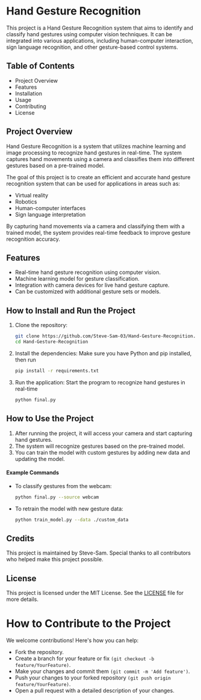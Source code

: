 # Hand Gesture Recognition
This project is a Hand Gesture Recognition system that aims to identify and classify hand gestures using computer vision techniques. It can be integrated into various applications, including human-computer interaction, sign language recognition, and other gesture-based control systems.

## Table of Contents
- Project Overview
- Features
- Installation
- Usage
- Contributing
- License

## Project Overview
Hand Gesture Recognition is a system that utilizes machine learning and image processing to recognize hand gestures in real-time. The system captures hand movements using a camera and classifies them into different gestures based on a pre-trained model.

The goal of this project is to create an efficient and accurate hand gesture recognition system that can be used for applications in areas such as:
- Virtual reality
- Robotics
- Human-computer interfaces
- Sign language interpretation

By capturing hand movements via a camera and classifying them with a trained model, the system provides real-time feedback to improve gesture recognition accuracy.

## Features
- Real-time hand gesture recognition using computer vision.
- Machine learning model for gesture classification.
- Integration with camera devices for live hand gesture capture.
- Can be customized with additional gesture sets or models.

## How to Install and Run the Project
1. Clone the repository:
   ```bash
   git clone https://github.com/Steve-Sam-03/Hand-Gesture-Recognition.git
   cd Hand-Gesture-Recognition
   ```
2. Install the dependencies:
   Make sure you have Python and pip installed, then run
   ```bash
   pip install -r requirements.txt
   ```
3. Run the application:
   Start the program to recognize hand gestures in real-time
   ```bash
   python final.py
   ```

## How to Use the Project
1. After running the project, it will access your camera and start capturing hand gestures.
2. The system will recognize gestures based on the pre-trained model.
3. You can train the model with custom gestures by adding new data and updating the model.

#### Example Commands
- To classify gestures from the webcam:
  ```bash
  python final.py --source webcam
  ```
- To retrain the model with new gesture data:
  ```bash
  python train_model.py --data ./custom_data
  ```

## Credits
This project is maintained by Steve-Sam. Special thanks to all contributors who helped make this project possible.

## License
This project is licensed under the MIT License. See the [LICENSE](https://choosealicense.com/licenses/mit/) file for more details.

# How to Contribute to the Project
We welcome contributions! Here's how you can help:
- Fork the repository.
- Create a branch for your feature or fix `(git checkout -b feature/YourFeature)`.
- Make your changes and commit them `(git commit -m 'Add feature')`.
- Push your changes to your forked repository `(git push origin feature/YourFeature)`.
- Open a pull request with a detailed description of your changes.
